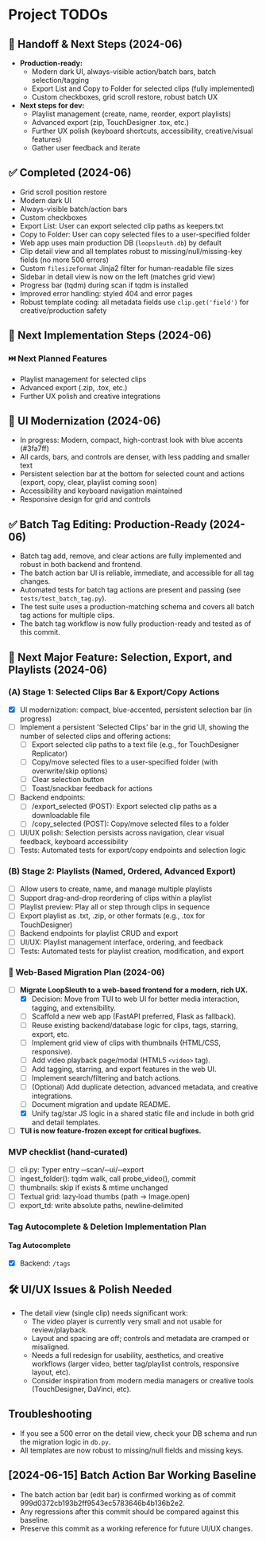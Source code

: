 # Project TODOs

## 🚦 Handoff & Next Steps (2024-06)
- **Production-ready:**
  - Modern dark UI, always-visible action/batch bars, batch selection/tagging
  - Export List and Copy to Folder for selected clips (fully implemented)
  - Custom checkboxes, grid scroll restore, robust batch UX
- **Next steps for dev:**
  - Playlist management (create, name, reorder, export playlists)
  - Advanced export (zip, TouchDesigner .tox, etc.)
  - Further UX polish (keyboard shortcuts, accessibility, creative/visual features)
  - Gather user feedback and iterate

## ✅ Completed (2024-06)
- Grid scroll position restore
- Modern dark UI
- Always-visible batch/action bars
- Custom checkboxes
- Export List: User can export selected clip paths as keepers.txt
- Copy to Folder: User can copy selected files to a user-specified folder
- Web app uses main production DB (`loopsleuth.db`) by default
- Clip detail view and all templates robust to missing/null/missing-key fields (no more 500 errors)
- Custom `filesizeformat` Jinja2 filter for human-readable file sizes
- Sidebar in detail view is now on the left (matches grid view)
- Progress bar (tqdm) during scan if tqdm is installed
- Improved error handling: styled 404 and error pages
- Robust template coding: all metadata fields use `clip.get('field')` for creative/production safety

## 🚀 Next Implementation Steps (2024-06)

### ⏭️ Next Planned Features
- Playlist management for selected clips
- Advanced export (.zip, .tox, etc.)
- Further UX polish and creative integrations

## 🚀 UI Modernization (2024-06)
- In progress: Modern, compact, high-contrast look with blue accents (#3fa7ff)
- All cards, bars, and controls are denser, with less padding and smaller text
- Persistent selection bar at the bottom for selected count and actions (export, copy, clear, playlist coming soon)
- Accessibility and keyboard navigation maintained
- Responsive design for grid and controls

## ✅ Batch Tag Editing: Production-Ready (2024-06)
- Batch tag add, remove, and clear actions are fully implemented and robust in both backend and frontend.
- The batch action bar UI is reliable, immediate, and accessible for all tag changes.
- Automated tests for batch tag actions are present and passing (see `tests/test_batch_tag.py`).
- The test suite uses a production-matching schema and covers all batch tag actions for multiple clips.
- The batch tag workflow is now fully production-ready and tested as of this commit.

## 🚀 Next Major Feature: Selection, Export, and Playlists (2024-06)

### (A) Stage 1: Selected Clips Bar & Export/Copy Actions
- [x] UI modernization: compact, blue-accented, persistent selection bar (in progress)
- [ ] Implement a persistent 'Selected Clips' bar in the grid UI, showing the number of selected clips and offering actions:
    - [ ] Export selected clip paths to a text file (e.g., for TouchDesigner Replicator)
    - [ ] Copy/move selected files to a user-specified folder (with overwrite/skip options)
    - [ ] Clear selection button
    - [ ] Toast/snackbar feedback for actions
- [ ] Backend endpoints:
    - [ ] /export_selected (POST): Export selected clip paths as a downloadable file
    - [ ] /copy_selected (POST): Copy/move selected files to a folder
- [ ] UI/UX polish: Selection persists across navigation, clear visual feedback, keyboard accessibility
- [ ] Tests: Automated tests for export/copy endpoints and selection logic

### (B) Stage 2: Playlists (Named, Ordered, Advanced Export)
- [ ] Allow users to create, name, and manage multiple playlists
- [ ] Support drag-and-drop reordering of clips within a playlist
- [ ] Playlist preview: Play all or step through clips in sequence
- [ ] Export playlist as .txt, .zip, or other formats (e.g., .tox for TouchDesigner)
- [ ] Backend endpoints for playlist CRUD and export
- [ ] UI/UX: Playlist management interface, ordering, and feedback
- [ ] Tests: Automated tests for playlist creation, modification, and export

### 🚀 Web-Based Migration Plan (2024-06)

- [ ] **Migrate LoopSleuth to a web-based frontend for a modern, rich UX.**
    - [x] Decision: Move from TUI to web UI for better media interaction, tagging, and extensibility.
    - [ ] Scaffold a new web app (FastAPI preferred, Flask as fallback).
    - [ ] Reuse existing backend/database logic for clips, tags, starring, export, etc.
    - [ ] Implement grid view of clips with thumbnails (HTML/CSS, responsive).
    - [ ] Add video playback page/modal (HTML5 `<video>` tag).
    - [ ] Add tagging, starring, and export features in the web UI.
    - [ ] Implement search/filtering and batch actions.
    - [ ] (Optional) Add duplicate detection, advanced metadata, and creative integrations.
    - [ ] Document migration and update README.
    - [x] Unify tag/star JS logic in a shared static file and include in both grid and detail templates.
- [ ] **TUI is now feature-frozen except for critical bugfixes.**

### MVP checklist (hand‑curated)

- [ ] cli.py: Typer entry ‑‑scan/‑‑ui/‑‑export
- [ ] ingest_folder(): tqdm walk, call probe_video(), commit
- [ ] thumbnails: skip if exists & mtime unchanged
- [ ] Textual grid: lazy‑load thumbs (path → Image.open)
- [ ] export_td: write absolute paths, newline‑delimited

### Tag Autocomplete & Deletion Implementation Plan

#### Tag Autocomplete
- [x] Backend: `/tags`

## 🛠️ UI/UX Issues & Polish Needed

- The detail view (single clip) needs significant work:
    - The video player is currently very small and not usable for review/playback.
    - Layout and spacing are off; controls and metadata are cramped or misaligned.
    - Needs a full redesign for usability, aesthetics, and creative workflows (larger video, better tag/playlist controls, responsive layout, etc).
    - Consider inspiration from modern media managers or creative tools (TouchDesigner, DaVinci, etc).

## Troubleshooting
- If you see a 500 error on the detail view, check your DB schema and run the migration logic in `db.py`.
- All templates are now robust to missing/null fields and missing keys.

## [2024-06-15] Batch Action Bar Working Baseline
- The batch action bar (edit bar) is confirmed working as of commit 999d0372cb193b2ff9543ec5783646b4b136b2e2.
- Any regressions after this commit should be compared against this baseline.
- Preserve this commit as a working reference for future UI/UX changes.